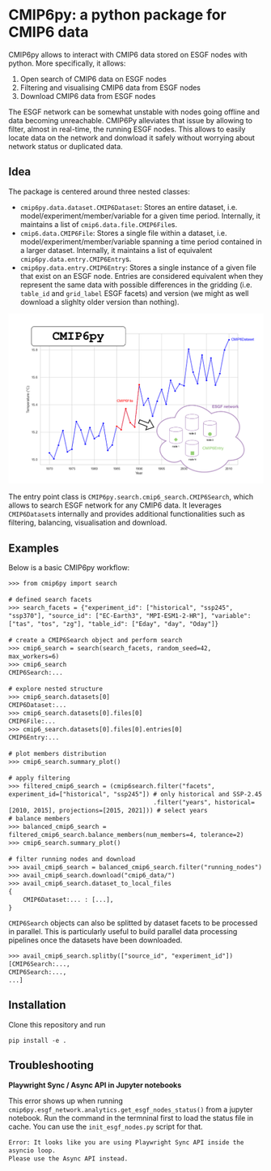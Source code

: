 # CMIP6py: a python package for CMIP6 data

CMIP6py allows to interact with CMIP6 data stored on ESGF nodes with python. More specifically, it allows:
1. Open search of CMIP6 data on ESGF nodes
2. Filtering and visualising CMIP6 data from ESGF nodes
3. Download CMIP6 data from ESGF nodes

The ESGF network can be somewhat unstable with nodes going offline and data becoming unreachable. CMIP6Py alleviates that issue by allowing to filter, almost in real-time, the running ESGF nodes. This allows to easily locate data on the network and donwload it safely without worrying about network status or duplicated data.

## Idea

The package is centered around three nested classes:
- `cmip6py.data.dataset.CMIP6Dataset`: Stores an entire dataset, i.e. model/experiment/member/variable for a given time period. Internally, it maintains a list of `cmip6.data.file.CMIP6File`s.
- `cmip6.data.CMIP6File`: Stores a single file within a dataset, i.e. model/experiment/member/variable spanning a time period contained in a larger dataset. Internally, it maintains a list of equivalent `cmip6py.data.entry.CMIP6Entry`s.
- `cmip6py.data.entry.CMIP6Entry`: Stores  a single instance of a given file that exist on an ESGF node. Entries are considered equivalent when they represent the same data with possible differences in the gridding (i.e. `table_id` and `grid_label` ESGF facets) and version (we might as well download a slighlty older version than nothing).

![class organisation overview](./imgs/classes_org.png "Organisation of CMIP6py main classes")

The entry point class is `CMIP6py.search.cmip6_search.CMIP6Search`, which allows to search ESGF network for any CMIP6 data. It leverages `CMIP6Dataset`s internally and provides additional functionalities such as filtering, balancing, visualisation and download. 

## Examples

Below is a basic CMIP6py workflow:
```
>>> from cmip6py import search

# defined search facets
>>> search_facets = {"experiment_id": ["historical", "ssp245", "ssp370"], "source_id": ["EC-Earth3", "MPI-ESM1-2-HR"], "variable": ["tas", "tos", "zg"], "table_id": ["Eday", "day", "Oday"]}

# create a CMIP6Search object and perform search
>>> cmip6_search = search(search_facets, random_seed=42, max_workers=6)
>>> cmip6_search
CMIP6Search:...

# explore nested structure
>>> cmip6_search.datasets[0]
CMIP6Dataset:...
>>> cmip6_search.datasets[0].files[0]
CMIP6File:...
>>> cmip6_search.datasets[0].files[0].entries[0]
CMIP6Entry:...

# plot members distribution
>>> cmip6_search.summary_plot()

# apply filtering
>>> filtered_cmip6_search = (cmip6search.filter("facets", experiment_id=["historical", "ssp245"]) # only historical and SSP-2.45
                                        .filter("years", historical=[2010, 2015], projections=[2015, 2021])) # select years
# balance members 
>>> balanced_cmip6_search = filtered_cmip6_search.balance_members(num_members=4, tolerance=2)
>>> cmip6_search.summary_plot()

# filter running nodes and download
>>> avail_cmip6_search = balanced_cmip6_search.filter("running_nodes")
>>> avail_cmip6_search.download("cmip6_data/")
>>> avail_cmip6_search.dataset_to_local_files
{
    CMIP6Dataset:... : [...],
}
```

`CMIP6Search` objects can also be splitted by dataset facets to be processed in parallel. This is particularly useful to build parallel data processing pipelines once the datasets have been downloaded.

```
>>> avail_cmip6_search.splitby(["source_id", "experiment_id"])
[CMIP6Search:...,
CMIP6Search:...,
...]
```

## Installation

Clone this repository and run
```
pip install -e .
```

## Troubleshooting

**Playwright Sync / Async API in Jupyter notebooks**

This error shows up when running `cmip6py.esgf_network.analytics.get_esgf_nodes_status()` from a jupyter notebook. Run the command in the termninal first to load the status file in cache. You can use the `init_esgf_nodes.py` script for that.
```
Error: It looks like you are using Playwright Sync API inside the asyncio loop.
Please use the Async API instead.
```




<!-- **`cmip6py.data.file.CMIP6File`**

This class ensures that we do not lose any data. A `CMIP6File` contains all equivalent CMIP6 files on ESGF, i.e. files that have the same `source_id`, `experiment_id`, `member_id`, `variable`, `start_date`, and `end_date`. Other facets may differ. The equivalent files informations are stored in a dataframe.
```
cmip6_file.name 
>>> {source_id}_{experiment_id}_{member_id}_{variable}_{start_date}-{end_date}

cmip6_file.df
>>> pd.DataFrame({
    source_id: ...,
    experiment_id: ...,
    member_id: ...,
    variable: ...,
    start_date: ...,
    end_date: ...,
    varying_facet-1: ...,
    varying_facet-2: ...,
    ...,
    varying_facet-N: ...,
    urls: ..., # all download urls associated to each file -> used for downloading
    data_nodes: ..., # all hosts associated to each file -> used for filtering runnning nodes
    checksums: ..., # all checksums associated to each file -> used to validate downloads
})
```

**`cmip6py.data.file.CMIP6Dataset`**

This class contains all `CMIP6File`s that have the same `source_id`, `experiment_id`, `member_id`, `variable` but different `start_date`, `end_date`.
```
cmip6_file.name 
>>> {source_id}_{experiment_id}_{member_id}_{variable}_{dataset_start_date}-{dataset_end_date}

cmip6_file.df
>>> pd.DataFrame({
    source_id: ...,
    experiment_id: ...,
    member_id: ...,
    variable: ...,
    dataset_start_date: ...,
    dataset_end_date: ...,
    varying_facet-1: ...,
    varying_facet-2: ...,
    ...,
    varying_facet-N: ...,
    urls: ..., # all download urls associated to each file -> used for downloading
    data_nodes: ..., # all hosts associated to each file -> used for filtering runnning nodes
    checksums: ..., # all checksums associated to each file -> used to validate downloads
})
```

## Functionalities

The main entrypoint is `cmip6py.open_search.CMIP6OpenSearch`. It allows to store search results, filter them and download them easily.

### Exploring  -->


